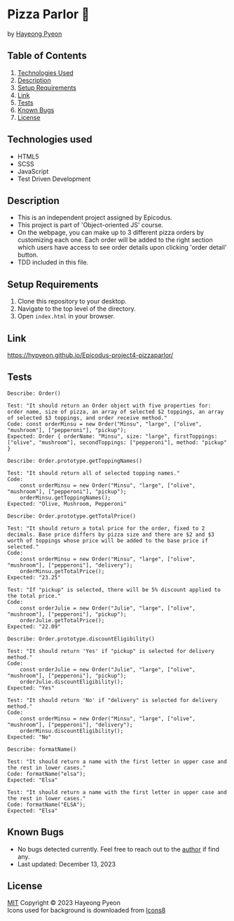 # Pizza Parlor 🍕
by [Hayeong Pyeon](https://www.hayeong.website)

## Table of Contents

1. [Technologies Used](#technologies-used)
2. [Description](#description)
3. [Setup Requirements](#setup-requirements)
4. [Link](#link)
5. [Tests](#tests)
6. [Known Bugs](#known-bugs)
7. [License](#license)

## Technologies used
- HTML5
- SCSS
- JavaScript
- Test Driven Development

## Description
- This is an independent project assigned by Epicodus. 
- This project is part of 'Object-oriented JS' course. 
- On the webpage, you can make up to 3 different pizza orders by customizing each one. Each order will be added to the right section which users have access to see order details upon clicking 'order detail' button. 
- TDD included in this file.

## Setup Requirements
1. Clone this repository to your desktop.
2. Navigate to the top level of the directory. 
3. Open `index.html` in your browser. 

## Link
https://hypyeon.github.io/Epicodus-project4-pizzaparlor/

## Tests
```
Describe: Order()
 
Test: "It should return an Order object with five properties for: order name, size of pizza, an array of selected $2 toppings, an array of selected $3 toppings, and order receive method."
Code: const orderMinsu = new Order("Minsu", "large", ["olive", "mushroom"], ["pepperoni"], "pickup");
Expected: Order { orderName: "Minsu", size: "large", firstToppings: ["olive", "mushroom"], secondToppings: ["pepperoni"], method: "pickup" }

Describe: Order.prototype.getToppingNames()
 
Test: "It should return all of selected topping names."
Code: 
    const orderMinsu = new Order("Minsu", "large", ["olive", "mushroom"], ["pepperoni"], "pickup");
    orderMinsu.getToppingNames();
Expected: "Olive, Mushroom, Pepperoni"

Describe: Order.prototype.getTotalPrice()
 
Test: "It should return a total price for the order, fixed to 2 decimals. Base price differs by pizza size and there are $2 and $3 worth of toppings whose price will be added to the base price if selected."
Code: 
    const orderMinsu = new Order("Minsu", "large", ["olive", "mushroom"], ["pepperoni"], "delivery");
    orderMinsu.getTotalPrice();
Expected: "23.25"

Test: "If "pickup" is selected, there will be 5% discount applied to the total price."
Code: 
    const orderJulie = new Order("Julie", "large", ["olive", "mushroom"], ["pepperoni"], "pickup");
    orderJulie.getTotalPrice();
Expected: "22.09"

Describe: Order.prototype.discountEligibility()
 
Test: "It should return 'Yes' if "pickup" is selected for delivery method."
Code: 
    const orderJulie = new Order("Julie", "large", ["olive", "mushroom"], ["pepperoni"], "pickup");
    orderJulie.discountEligibility();
Expected: "Yes"

Test: "It should return 'No' if "delivery" is selected for delivery method."
Code: 
    const orderMinsu = new Order("Minsu", "large", ["olive", "mushroom"], ["pepperoni"], "delivery");
    orderMinsu.discountEligibility();
Expected: "No"

Describe: formatName()
 
Test: "It should return a name with the first letter in upper case and the rest in lower cases."
Code: formatName("elsa");
Expected: "Elsa"

Test: "It should return a name with the first letter in upper case and the rest in lower cases."
Code: formatName("ELSA");
Expected: "Elsa"
```
## Known Bugs
- No bugs detected currently. Feel free to reach out to the [author](mailto:hayeong.pyeon@gmail.com) if find any. 
- Last updated: December 13, 2023

## License
[MIT](/LICENSE.txt) Copyright © 2023 Hayeong Pyeon  
Icons used for background is downloaded from [Icons8](https://icons8.com/icon/7DNAxn61w5zi/pizza)